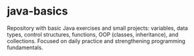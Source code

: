 # java-basics
Repository with basic Java exercises and small projects: variables, data types, control structures, functions, OOP (classes, inheritance), and collections. Focused on daily practice and strengthening programming fundamentals.
